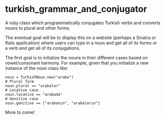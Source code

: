 # turkish_grammar_and_conjugator
A ruby class which programmatically conjugates Turkish verbs and converts nouns to plural and other forms.

The eventual goal will be to display this on a website (perhaps a Sinatra or Rails application) where users can type in a noun and get all of its forms or a verb and get all of its conjugations.

The first goal is to initialize the nouns in their different cases based on vowel/consonant harmony. For example, given that you initialize a new instance of the noun class like:

```
noun = TurkishNoun.new("araba")
# Plural form
noun.plural == "arabalar"
# Locative case
noun.locative == "arabada"
# Genitive case
noun.genitive == ["arabanın", "arabaların"]
```

More to come!
